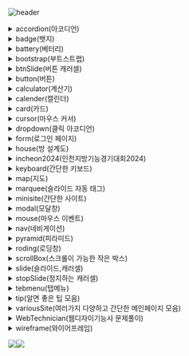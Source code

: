 ![header](https://capsule-render.vercel.app/api?type=rect&height=200&text=The%20precious%20things%20that%20I%20leave%20behind&fontSize=35&color=0:E3E3E3,100:5D6874&fontColor=000)

<details>
<summary>
  accordion(아코디언)
</summary>
  
    아코디언 메뉴 （ 세로 드롭다운 느낌 ）
</details>

<details>
<summary>
  badge(뱃지)
</summary>
  
    button을 활용헤서 만든 SNS 메시지 버튼 디자인
</details>

<details>
<summary>
  battery(베터리)
</summary>
  
    베터리 모양으로 애니메이션 활용
</details>

<details>
<summary>
  bootstrap(부트스트랩)
</summary>
  
    간단하게 사용한 부트스트랩
</details>

<details>
<summary>
  btnSlide(버튼 캐러셀)
</summary>
  
    버튼으로 움직이는 이미지 슬라이드
</details>

<details>
<summary>
  button(버튼)
</summary>
  
    button의 내부를 그라데이션, 이미지 등으로 꾸민 버튼
</details>

<details>
<summary>
  calculator(계산기)
</summary>
  
    계산기 디자인
</details>


<details>
<summary>
  calender(캘린더)
</summary>
  
    ul li로 간단하게 만든 달
</details>

<details>
<summary>
  card(카드)
</summary>
  
    위에 이미지, 아래에는 설명이 들어간 카드 모양의 박스
</details>

<details>
<summary>
  cursor(마우스 커서)
</summary>
  
    마우스 커서 변경하기
</details>

<details>
<summary>
  dropdown(클릭 아코디언)
</summary>
  
    details, summary로 만든 아코디언
</details>

<details>
<summary>
  form(로그인 페이지)
</summary>
  
    탭메뉴와 다양한 input의 type을 섞어서 만든 로그인 페이지
</details>

<details>
<summary>
  house(방 설계도)
</summary>
  
    포지션을 사용해 만든 간단한 방 설계도
</details>

<details>
<summary>
  incheon2024(인천지방기능경기대회2024)
</summary>
  
    인천지방기능경기대회 2024년 문제 중 굿즈, 갤러리(실패) 코드
</details>

<details>
<summary>
  keyboard(간단한 키보드)
</summary>
  
    간단한 키보드 디자인
</details>

<details>
<summary>
  map(지도)
</summary>
  
    지도에서 자동으로 움직이는 버스(keyframe응용)
</details>

<details>
<summary>
  marquee(슬라이드 자동 태그)
</summary>
  
    슬라이드 자동으로 만들어주는 태그 / 비표준이므로 참고만.
</details>

<details>
<summary>
  minisite(간단한 사이트)
</summary>
  
    쉽게 만들기 좋은 사이트(예 : 로그인 페이지)
</details>

<details>
<summary>
  modal(모달창)
</summary>
  
    버튼을 클릭하면 나오는 광고창, 설명창
    focusModal : css 포커스 기능으로 최대한 간단하게 만든 모달창(실패)
</details>

<details>
<summary>
  mouse(마우스 이벤트)
</summary>
  
    css의 4가지 유용한 마우스 이벤트 정리
</details>

<details>
<summary>
  nav(네비게이션)
</summary>
  
    0. nav : nav, ul, li만 사용해서 만드는 간단한 네비게이션 메뉴
    1. DropDownMenu : 2가지 드롭다운 기능이 들어간 메뉴바
    1.5. subBox : 드롭다운이 되면 서브박스가 같이 내려오는 네비게이션
    2. inputNav : input이 들어간 네비게이션 디자인
    3. navigation : 보편적인 네비게이션 디자인
</details>

<details>
<summary>
    pyramid(피라미드)
</summary>
  
    회전하는 3D 피라미드
</details>

<details>
<summary>
    roding(로딩창)
</summary>
  
    여러가지 로딩창 디자인들
</details>

<details>
<summary>
  scrollBox(스크롤이 가능한 작은 박스)
</summary>
  
    스크롤 기능을 넣은 작은 박스
    +디자인 된 스크롤바
</details>

<details>
<summary>
   slide(슬라이드,캐러셀)
</summary>

    @keyframes사용
    0. slide : css만 사용해서 이미지슬라이드(캐러셀)기능 구현
    1. doubleSlide : 이미지 두개가 순차적으로 보이는 슬라이드
    2. infiniteSlide : 무한으로 반복되는 텍스트슬라이드
    3. tripleSlide : 이미지 세개가 순차적으로 보이는 슬라이드
</details>

<details>
<summary>
  stopSlide(정지하는 캐러셀)
</summary>
  
    정지버튼을 누르거나 화면에 호버하면 정지하는 슬라이드 (카카오 홈페이지 클론)
</details>

<details>
<summary>
  tebmenu(탭메뉴)
</summary>
  
    간단한 탭메뉴 코드
</details>

<details>
<summary>
  tip(알면 좋은 팁 모음)
</summary>
  
    1. Favicon : 파비콘 만드는 방법
    2. PyScript : 간단한 파이스크립트 사용 예시(파이썬에서 공부한거 이쁘게 출력 가능)
</details>

<details>
<summary>
  variousSite(여러가지 다양하고 간단한 메인페이지 모음)
</summary>
  
    1. SITE1 : 미리캔버스 사이트 디자인
    2. SITE2 : 깃허브 사이트 디자인
    3. SITE3 : 춘식이 사이트 디자인
</details>

<details>
<summary>
  WebTechnician(웹디자이기능사 문제풀이)
</summary>

  웹디자인기능사 실기 문제풀이 (제작중)
</details>

<details>
<summary>
  wireframe(와이어프레임)
</summary>
  
    웹디자인기능사 A~E-1 공개문제 와이어프레임    
</details>


<img src="https://img.shields.io/badge/HTML5-black?style=for-the-badge&logo=HTML5&logoColor=E34F26"><img src="https://img.shields.io/badge/CSS3-black?style=for-the-badge&logo=CSS3&logoColor=1572B6">
